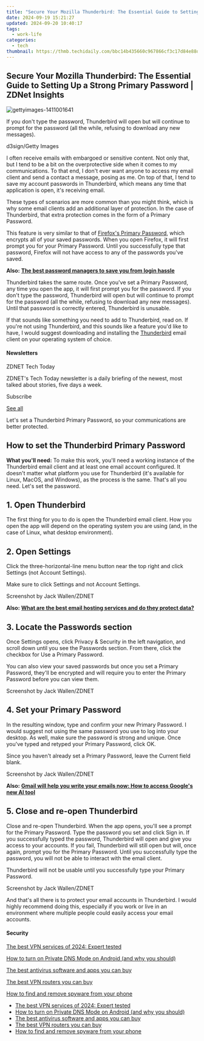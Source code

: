 ```yaml
---
title: "Secure Your Mozilla Thunderbird: The Essential Guide to Setting Up a Strong Primary Password | ZDNet Insights"
date: 2024-09-19 15:21:27
updated: 2024-09-20 10:40:17
tags:
  - work-life
categories:
  - tech
thumbnail: https://thmb.techidaily.com/bbc14b435660c967866cf3c17d84e88db2c1688390de1d8678d61e0a94d5c4d0.png
---
```


## Secure Your Mozilla Thunderbird: The Essential Guide to Setting Up a Strong Primary Password | ZDNet Insights

![gettyimages-1411001641](https://www.zdnet.com/a/img/resize/feffbdccc98f967b258796221d4104ecc38b1bc0/2023/06/28/d35818d3-57cc-4c3e-baca-d588866cdece/gettyimages-1411001641.jpg?auto=webp&width=1280)

If you don't type the password, Thunderbird will open but will continue to prompt for the password (all the while, refusing to download any new messages).

d3sign/Getty Images

I often receive emails with embargoed or sensitive content. Not only that, but I tend to be a bit on the overprotective side when it comes to my communications. To that end, I don't ever want anyone to access my email client and send a contact a message, posing as me. On top of that, I tend to save my account passwords in Thunderbird, which means any time that application is open, it's receiving email.

These types of scenarios are more common than you might think, which is why some email clients add an additional layer of protection. In the case of Thunderbird, that extra protection comes in the form of a Primary Password. 

This feature is very similar to that of [Firefox's Primary Password](https://www.zdnet.com/article/how-to-protect-your-firefox-saved-passwords-with-a-primary-password/), which encrypts all of your saved passwords. When you open Firefox, it will first prompt you for your Primary Password. Until you successfully type that password, Firefox will not have access to any of the passwords you've saved.

**Also:** [**The best password managers to save you from login hassle**](https://www.zdnet.com/article/t/)

Thunderbird takes the same route. Once you've set a Primary Password, any time you open the app, it will first prompt you for the password. If you don't type the password, Thunderbird will open but will continue to prompt for the password (all the while, refusing to download any new messages). Until that password is correctly entered, Thunderbird is unusable.

If that sounds like something you need to add to Thunderbird, read on. If you're not using Thunderbird, and this sounds like a feature you'd like to have, I would suggest downloading and installing the [Thunderbird](https://www.thunderbird.net/) email client on your operating system of choice. 

#### Newsletters

ZDNET Tech Today

ZDNET's Tech Today newsletter is a daily briefing of the newest, most talked about stories, five days a week.

 Subscribe

[See all](https://www.zdnet.com/newsletters/)

Let's set a Thunderbird Primary Password, so your communications are better protected.

## How to set the Thunderbird Primary Password

**What you'll need:** To make this work, you'll need a working instance of the Thunderbird email client and at least one email account configured. It doesn't matter what platform you use for Thunderbird (it's available for Linux, MacOS, and Windows), as the process is the same. That's all you need. Let's set the password.

## 1\. Open Thunderbird

The first thing for you to do is open the Thunderbird email client. How you open the app will depend on the operating system you are using (and, in the case of Linux, what desktop environment).

## 2\. Open Settings

Click the three-horizontal-line menu button near the top right and click Settings (not Account Settings).

Make sure to click Settings and not Account Settings.

Screenshot by Jack Wallen/ZDNET

**Also:** [**What are the best email hosting services and do they protect data?**](https://www.zdnet.com/article/best-email-hosting/)

## 3\. Locate the Passwords section

Once Settings opens, click Privacy & Security in the left navigation, and scroll down until you see the Passwords section. From there, click the checkbox for Use a Primary Password.

You can also view your saved passwords but once you set a Primary Password, they'll be encrypted and will require you to enter the Primary Password before you can view them.

Screenshot by Jack Wallen/ZDNET

## 4\. Set your Primary Password

In the resulting window, type and confirm your new Primary Password. I would suggest not using the same password you use to log into your desktop. As well, make sure the password is strong and unique. Once you've typed and retyped your Primary Password, click OK.

Since you haven't already set a Primary Password, leave the Current field blank.

Screenshot by Jack Wallen/ZDNET

**Also:** [**Gmail will help you write your emails now: How to access Google's new AI tool**](https://www.zdnet.com/article/gmail-will-help-you-write-your-emails-now-how-to-access-googles-new-ai-tool/)

## 5\. Close and re-open Thunderbird

Close and re-open Thunderbird. When the app opens, you'll see a prompt for the Primary Password. Type the password you set and click Sign in. If you successfully typed the password, Thunderbird will open and give you access to your accounts. If you fail, Thunderbird will still open but will, once again, prompt you for the Primary Password. Until you successfully type the password, you will not be able to interact with the email client.

Thunderbird will not be usable until you successfully type your Primary Password.

Screenshot by Jack Wallen/ZDNET

And that's all there is to protect your email accounts in Thunderbird. I would highly recommend doing this, especially if you work or live in an environment where multiple people could easily access your email accounts.

#### Security

[The best VPN services of 2024: Expert tested](https://www.zdnet.com/article/best-vpn/ "The best VPN services of 2024: Expert tested")

[How to turn on Private DNS Mode on Android (and why you should)](https://www.zdnet.com/article/how-to-turn-on-private-dns-mode-on-android-and-why-you-should/ "How to turn on Private DNS Mode on Android (and why you should)")

[The best antivirus software and apps you can buy](https://www.zdnet.com/article/best-antivirus/ "The best antivirus software and apps you can buy")

[The best VPN routers you can buy](https://www.zdnet.com/article/best-vpn-router/ "The best VPN routers you can buy")

[How to find and remove spyware from your phone](https://www.zdnet.com/article/how-to-find-and-remove-spyware-from-your-phone/ "How to find and remove spyware from your phone")

* [The best VPN services of 2024: Expert tested](https://www.zdnet.com/article/best-vpn/ "The best VPN services of 2024: Expert tested")
* [How to turn on Private DNS Mode on Android (and why you should)](https://www.zdnet.com/article/how-to-turn-on-private-dns-mode-on-android-and-why-you-should/ "How to turn on Private DNS Mode on Android (and why you should)")
* [The best antivirus software and apps you can buy](https://www.zdnet.com/article/best-antivirus/ "The best antivirus software and apps you can buy")
* [The best VPN routers you can buy](https://www.zdnet.com/article/best-vpn-router/ "The best VPN routers you can buy")
* [How to find and remove spyware from your phone](https://www.zdnet.com/article/how-to-find-and-remove-spyware-from-your-phone/ "How to find and remove spyware from your phone")

<ins class="adsbygoogle"
     style="display:block"
     data-ad-format="autorelaxed"
     data-ad-client="ca-pub-7571918770474297"
     data-ad-slot="1223367746"></ins>



<ins class="adsbygoogle"
     style="display:block"
     data-ad-client="ca-pub-7571918770474297"
     data-ad-slot="8358498916"
     data-ad-format="auto"
     data-full-width-responsive="true"></ins>
